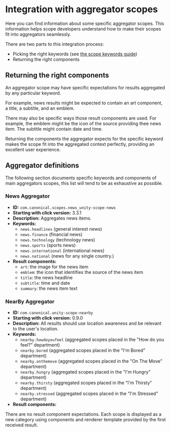 





# Integration with aggregator scopes

Here you can find information about some specific aggregator scopes. This
information helps scope developers understand how to make their scopes fit
into aggregators seamlessly.

There are two parts to this integration process:

  * Picking the right keywords (see [the scope keywords guide](https://developer.ubuntu.com/en/scopes/guides/scope-keywords/))
  * Returning the right components

## Returning the right components

An aggregator scope may have specific expectations for results aggregated by
any particular keyword.

For example, news results might be expected to contain an art component, a
title, a subtitle, and an emblem.

There may also be specific ways those result components are used. For example,
the emblem might be the icon of the source providing thee news item. The
subtitle might contain date and time.

Returning the components the aggregator expects for the specific keyword makes
the scope fit into the aggregated context perfectly, providing an excellent
user experience.





## Aggregator definitions

The following section documents specific keywords and components of main
aggregators scopes, this list will tend to be as exhaustive as possible.

### News Aggregator

  * **ID:** `com.canonical.scopes.news_unity-scope-news`
  * **Starting with click version:** 3.3.1
  * **Description:** Aggregates news items.
  * **Keywords:**
    * `news.headlines` (general interest news)
    * `news.finance` (financial news)
    * `news.technology` (technology news)
    * `news.sports` (sports news)
    * `news.international` (international news)
    * `news.national` (news for any single country.)
  * **Result components:**
    * `art`: the image for the news item
    * `emblem`: the icon that identifies the source of the news item
    * `title`: the news headline
    * `subtitle`: time and date
    * `summary`: the news item text

### NearBy Aggregator

  * **ID:** `com.canonical.unity-scope-nearby`
  * **Starting with click version:** 0.9.0
  * **Description:** All results should use location awareness and be relevant to the user's location.
  * **Keywords:**
    * `nearby.howdoyoufeel` (aggregated scopes placed in the "How do you feel?" department)
    * `nearby.bored` (aggregated scopes placed in the "I'm Bored" department)
    * `nearby.onthemove` (aggregated scopes placed in the "On The Move" department)
    * `nearby.hungry` (aggregated scopes placed in the "I'm Hungry" department)
    * `nearby.thirsty` (aggregated scopes placed in the "I'm Thirsty" department)
    * `nearby.stressed` (aggregated scopes placed in the "I'm Stressed" department)
  * **Result components:**

There are no result component expectations. Each scope is displayed as a new
category using components and renderer template provided by the first received
result.





